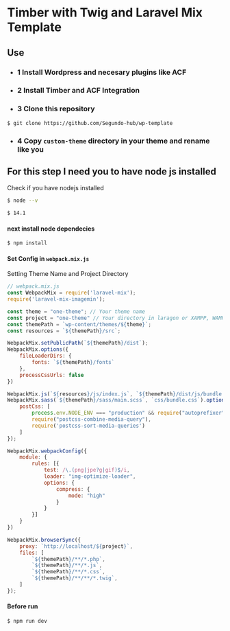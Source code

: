 # Timber with Twig and Laravel Mix Template

## Use

- ### 1 Install Wordpress and necesary plugins like ACF

- ### 2 Install Timber and ACF Integration 

- ### 3 Clone this repository

```bash
$ git clone https://github.com/Segundo-hub/wp-template
```

- ### 4 Copy `custom-theme` directory in your theme and rename like you


## For this step I need you to have node js installed


Check if you have nodejs installed

```bash
$ node --v
```
```bash
$ 14.1
```

#### next install node dependecies


```bash
$ npm install
```

#### Set Config in `webpack.mix.js`
Setting Theme Name and Project Directory

```js
// webpack.mix.js
const WebpackMix = require('laravel-mix');
require('laravel-mix-imagemin');

const theme = "one-theme"; // Your theme name
const project = "one-theme" // Your directory in laragon or XAMPP, WAMPP and other Servers
const themePath = `wp-content/themes/${theme}`;
const resources = `${themePath}/src`;

WebpackMix.setPublicPath(`${themePath}/dist`);
WebpackMix.options({
    fileLoaderDirs: {
        fonts: `${themePath}/fonts`
    },
    processCssUrls: false
})

WebpackMix.js(`${resources}/js/index.js`, `${themePath}/dist/js/bundle.js`)
WebpackMix.sass(`${themePath}/sass/main.scss`, `css/bundle.css`).options({
    postCss: [
        process.env.NODE_ENV === "production" && require("autoprefixer"),
        require("postcss-combine-media-query"),
        require('postcss-sort-media-queries')
    ]
});

WebpackMix.webpackConfig({
    module: {
        rules: [{
            test: /\.(png|jpe?g|gif)$/i,
            loader: "img-optimize-loader",
            options: {
                compress: {
                    mode: "high"
                }
            }
        }]
    }
})

WebpackMix.browserSync({
    proxy: `http://localhost/${project}`,
    files: [
        `${themePath}/**/*.php`,
        `${themePath}/**/*.js`,
        `${themePath}/**/*.css`,
        `${themePath}/**/**/*.twig`,
    ]
});
```

#### Before run 

```bash
$ npm run dev 
```


